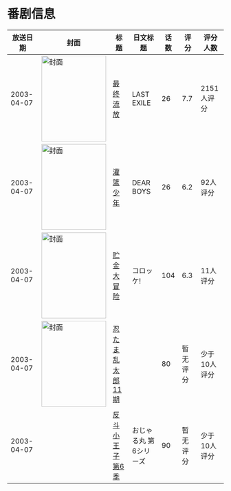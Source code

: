 # 番剧信息

|放送日期|封面|标题|日文标题|话数|评分|评分人数|
|---|---|---|---|---|---|---|
|2003-04-07|<img src="https://lain.bgm.tv/pic/cover/c/43/0c/921_QHfnb.jpg" alt="封面" style="width:150px;height:200px;object-fit:cover;">|[最终流放](https://bangumi.tv/subject/921)|LAST EXILE|26|7.7|2151人评分|
|2003-04-07|<img src="https://lain.bgm.tv/pic/cover/c/80/12/21231_OIiXJ.jpg" alt="封面" style="width:150px;height:200px;object-fit:cover;">|[灌篮少年](https://bangumi.tv/subject/21231)|DEAR BOYS|26|6.2|92人评分|
|2003-04-07|<img src="https://lain.bgm.tv/pic/cover/c/85/41/145132_dyM8R.jpg" alt="封面" style="width:150px;height:200px;object-fit:cover;">|[贮金大冒险](https://bangumi.tv/subject/145132)|コロッケ!|104|6.3|11人评分|
|2003-04-07|<img src="https://lain.bgm.tv/pic/cover/c/45/33/161689_i1J1i.jpg" alt="封面" style="width:150px;height:200px;object-fit:cover;">|[忍たま乱太郎 11期](https://bangumi.tv/subject/161689)||80|暂无评分|少于10人评分|
|2003-04-07||[反斗小王子 第6季](https://bangumi.tv/subject/416178)|おじゃる丸 第6シリーズ|90|暂无评分|少于10人评分|
